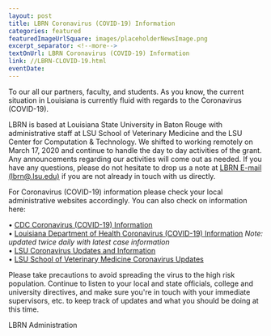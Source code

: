```yaml
--- 
layout: post
title: LBRN Coronavirus (COVID-19) Information
categories: featured
featuredImageUrlSquare: images/placeholderNewsImage.png
excerpt_separator: <!--more-->
textOnUrl: LBRN Coronavirus (COVID-19) Information
link: //LBRN-CLOVID-19.html
eventDate: 
--- 
```


To our all our partners, faculty, and students. As you know, the current situation in Louisiana is currently fluid with regards to the Coronavirus (COVID-19). <!--more-->

LBRN is based at Louisiana State University in Baton Rouge with administrative staff at LSU School of Veterinary Medicine and the LSU Center for Computation & Technology. We shifted to working remotely on March 17, 2020 and continue to handle the day to day activities of the grant. Any announcements regarding our activities will come out as needed. If you have any questions, please do not hesitate to drop us a note at [LBRN E-mail (lbrn@.lsu.edu)](mailto:lbrn@.lsu.edu) if you are not already in touch with us directly.

For Coronavirus (COVID-19) information please check your local administrative websites accordingly. You can also check on information here:

  •  [CDC Coronavirus (COVID-19) Information](https://www.cdc.gov/coronavirus/2019-ncov/index.html)  
  •  [Louisiana Department of Health Coronavirus (COVID-19) Information](http://ldh.la.gov/coronavirus/) *Note: updated twice daily with latest case information*  
  •  [LSU Coronavirus Updates and Information](https://www.lsu.edu/coronavirus/index.php)  
  •  [LSU School of Veterinary Medicine Coronavirus Updates](https://lsu.edu/vetmed/disaster_preparedness/coronavirus_updates.php)  

Please take precautions to avoid spreading the virus to the high risk population. Continue to listen to your local and state officials, college and university directives, and make sure you're in touch with your immediate supervisors, etc. to keep track of updates and what you should be doing at this time.

LBRN Administration



